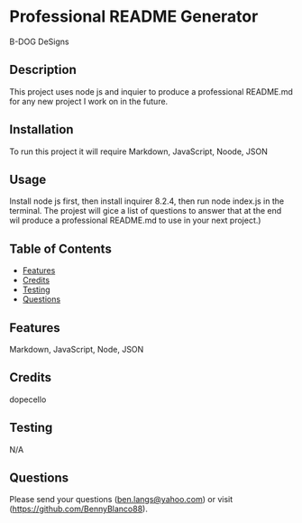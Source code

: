 # Professional README Generator
  B-DOG DeSigns
  ## Description
  This project uses node js and inquier to produce a professional README.md for any new project I work on in the future.
  ## Installation
  To run this project it will require Markdown, JavaScript, Noode, JSON
  ## Usage
  Install node js first, then install inquirer 8.2.4, then run node index.js in the terminal. The projest will gice a list of questions to answer that at the end wil produce a professional README.md to use in your next project.)
  ## Table of Contents
  * [Features](#features)
  * [Credits](#credits)
  * [Testing](#testing)
  * [Questions](#questions)
  ## Features
  Markdown, JavaScript, Node, JSON
  ## Credits
  dopecello
  ## Testing
  N/A
  ## Questions
  Please send your questions (ben.langs@yahoo.com) or visit (https://github.com/BennyBlanco88).

